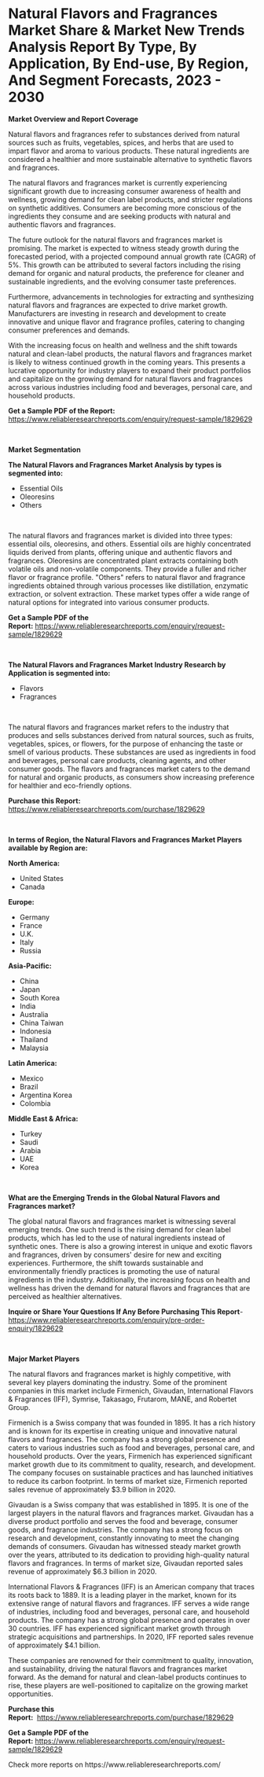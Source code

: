<p><h1>Natural Flavors and Fragrances Market Share & Market New Trends Analysis Report By Type, By Application, By End-use, By Region, And Segment Forecasts, 2023 - 2030</h1></p><p><strong>Market Overview and Report Coverage</strong></p>
<p><p>Natural flavors and fragrances refer to substances derived from natural sources such as fruits, vegetables, spices, and herbs that are used to impart flavor and aroma to various products. These natural ingredients are considered a healthier and more sustainable alternative to synthetic flavors and fragrances.</p><p>The natural flavors and fragrances market is currently experiencing significant growth due to increasing consumer awareness of health and wellness, growing demand for clean label products, and stricter regulations on synthetic additives. Consumers are becoming more conscious of the ingredients they consume and are seeking products with natural and authentic flavors and fragrances.</p><p>The future outlook for the natural flavors and fragrances market is promising. The market is expected to witness steady growth during the forecasted period, with a projected compound annual growth rate (CAGR) of 5%. This growth can be attributed to several factors including the rising demand for organic and natural products, the preference for cleaner and sustainable ingredients, and the evolving consumer taste preferences.</p><p>Furthermore, advancements in technologies for extracting and synthesizing natural flavors and fragrances are expected to drive market growth. Manufacturers are investing in research and development to create innovative and unique flavor and fragrance profiles, catering to changing consumer preferences and demands.</p><p>With the increasing focus on health and wellness and the shift towards natural and clean-label products, the natural flavors and fragrances market is likely to witness continued growth in the coming years. This presents a lucrative opportunity for industry players to expand their product portfolios and capitalize on the growing demand for natural flavors and fragrances across various industries including food and beverages, personal care, and household products.</p></p>
<p><strong>Get a Sample PDF of the Report:</strong> <a href="https://www.reliableresearchreports.com/enquiry/request-sample/1829629">https://www.reliableresearchreports.com/enquiry/request-sample/1829629</a></p>
<p>&nbsp;</p>
<p><strong>Market Segmentation</strong></p>
<p><strong>The Natural Flavors and Fragrances Market Analysis by types is segmented into:</strong></p>
<p><ul><li>Essential Oils</li><li>Oleoresins</li><li>Others</li></ul></p>
<p>&nbsp;</p>
<p><p>The natural flavors and fragrances market is divided into three types: essential oils, oleoresins, and others. Essential oils are highly concentrated liquids derived from plants, offering unique and authentic flavors and fragrances. Oleoresins are concentrated plant extracts containing both volatile oils and non-volatile components. They provide a fuller and richer flavor or fragrance profile. "Others" refers to natural flavor and fragrance ingredients obtained through various processes like distillation, enzymatic extraction, or solvent extraction. These market types offer a wide range of natural options for integrated into various consumer products.</p></p>
<p><strong>Get a Sample PDF of the Report:</strong>&nbsp;<a href="https://www.reliableresearchreports.com/enquiry/request-sample/1829629">https://www.reliableresearchreports.com/enquiry/request-sample/1829629</a></p>
<p>&nbsp;</p>
<p><strong>The Natural Flavors and Fragrances Market Industry Research by Application is segmented into:</strong></p>
<p><ul><li>Flavors</li><li>Fragrances</li></ul></p>
<p>&nbsp;</p>
<p><p>The natural flavors and fragrances market refers to the industry that produces and sells substances derived from natural sources, such as fruits, vegetables, spices, or flowers, for the purpose of enhancing the taste or smell of various products. These substances are used as ingredients in food and beverages, personal care products, cleaning agents, and other consumer goods. The flavors and fragrances market caters to the demand for natural and organic products, as consumers show increasing preference for healthier and eco-friendly options.</p></p>
<p><strong>Purchase this Report:</strong>&nbsp; <a href="https://www.reliableresearchreports.com/purchase/1829629">https://www.reliableresearchreports.com/purchase/1829629</a></p>
<p>&nbsp;</p>
<p><strong>In terms of Region, the Natural Flavors and Fragrances Market Players available by Region are:</strong></p>
<p>
    <p> <strong> North America: </strong>
        <ul>
            <li>United States</li>
            <li>Canada</li>
        </ul>
        </p> 
    <p> <strong> Europe: </strong>
        <ul>
            <li>Germany</li>
            <li>France</li>
            <li>U.K.</li>
            <li>Italy</li>
            <li>Russia</li>
        </ul>
        </p> 
    <p> <strong> Asia-Pacific: </strong>
        <ul>
            <li>China</li>
            <li>Japan</li>
            <li>South Korea</li>
            <li>India</li>
            <li>Australia</li>
            <li>China Taiwan</li>
            <li>Indonesia</li>
            <li>Thailand</li>
            <li>Malaysia</li>
        </ul>
        </p> 
    <p> <strong> Latin America: </strong>
        <ul>
            <li>Mexico</li>
            <li>Brazil</li>
            <li>Argentina Korea</li>
            <li>Colombia</li>
        </ul>
        </p> 
    <p> <strong> Middle East & Africa: </strong>
        <ul>
            <li>Turkey</li>
            <li>Saudi</li>
            <li>Arabia</li>
            <li>UAE</li>
            <li>Korea</li>
        </ul>
    </p>
    </p>
<p>&nbsp;</p>
<p><strong>What are the Emerging Trends in the Global Natural Flavors and Fragrances market?</strong></p>
<p><p>The global natural flavors and fragrances market is witnessing several emerging trends. One such trend is the rising demand for clean label products, which has led to the use of natural ingredients instead of synthetic ones. There is also a growing interest in unique and exotic flavors and fragrances, driven by consumers' desire for new and exciting experiences. Furthermore, the shift towards sustainable and environmentally friendly practices is promoting the use of natural ingredients in the industry. Additionally, the increasing focus on health and wellness has driven the demand for natural flavors and fragrances that are perceived as healthier alternatives.</p></p>
<p><strong>Inquire or Share Your Questions If Any Before Purchasing This Report</strong>- <a href="https://www.reliableresearchreports.com/enquiry/pre-order-enquiry/1829629">https://www.reliableresearchreports.com/enquiry/pre-order-enquiry/1829629</a></p>
<p>&nbsp;</p>
<p><strong>Major Market Players</strong></p>
<p><p>The natural flavors and fragrances market is highly competitive, with several key players dominating the industry. Some of the prominent companies in this market include Firmenich, Givaudan, International Flavors & Fragrances (IFF), Symrise, Takasago, Frutarom, MANE, and Robertet Group.</p><p>Firmenich is a Swiss company that was founded in 1895. It has a rich history and is known for its expertise in creating unique and innovative natural flavors and fragrances. The company has a strong global presence and caters to various industries such as food and beverages, personal care, and household products. Over the years, Firmenich has experienced significant market growth due to its commitment to quality, research, and development. The company focuses on sustainable practices and has launched initiatives to reduce its carbon footprint. In terms of market size, Firmenich reported sales revenue of approximately $3.9 billion in 2020.</p><p>Givaudan is a Swiss company that was established in 1895. It is one of the largest players in the natural flavors and fragrances market. Givaudan has a diverse product portfolio and serves the food and beverage, consumer goods, and fragrance industries. The company has a strong focus on research and development, constantly innovating to meet the changing demands of consumers. Givaudan has witnessed steady market growth over the years, attributed to its dedication to providing high-quality natural flavors and fragrances. In terms of market size, Givaudan reported sales revenue of approximately $6.3 billion in 2020.</p><p>International Flavors & Fragrances (IFF) is an American company that traces its roots back to 1889. It is a leading player in the market, known for its extensive range of natural flavors and fragrances. IFF serves a wide range of industries, including food and beverages, personal care, and household products. The company has a strong global presence and operates in over 30 countries. IFF has experienced significant market growth through strategic acquisitions and partnerships. In 2020, IFF reported sales revenue of approximately $4.1 billion.</p><p>These companies are renowned for their commitment to quality, innovation, and sustainability, driving the natural flavors and fragrances market forward. As the demand for natural and clean-label products continues to rise, these players are well-positioned to capitalize on the growing market opportunities.</p></p>
<p><strong>Purchase this Report:</strong>&nbsp;&nbsp;<a href="https://www.reliableresearchreports.com/purchase/1829629">https://www.reliableresearchreports.com/purchase/1829629</a></p>
<p></p>
<p><strong>Get a Sample PDF of the Report:</strong>&nbsp;<a href="https://www.reliableresearchreports.com/enquiry/request-sample/1829629">https://www.reliableresearchreports.com/enquiry/request-sample/1829629</a></p>
<p>Check more reports on https://www.reliableresearchreports.com/</p>